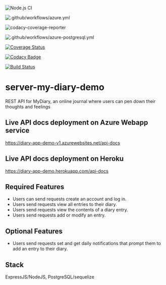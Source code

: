 ![Node.js CI](https://github.com/okezieobi/server-my-diary-demo/workflows/Node.js%20CI/badge.svg)

![.github/workflows/azure.yml](https://github.com/okezieobi/server-my-diary-demo/workflows/.github/workflows/azure.yml/badge.svg)

![codacy-coverage-reporter](https://github.com/okezieobi/server-my-diary-demo/workflows/codacy-coverage-reporter/badge.svg)

![.github/workflows/azure-postgresql.yml](https://github.com/okezieobi/server-my-diary-demo/workflows/.github/workflows/azure-postgresql.yml/badge.svg)

[![Coverage Status](https://coveralls.io/repos/github/okezieobi/server-my-diary-demo/badge.svg?branch=main)](https://coveralls.io/github/okezieobi/server-my-diary-demo?branch=main)

[![Codacy Badge](https://app.codacy.com/project/badge/Grade/e2a36127ce3f408ab4428a57b7008534)](https://www.codacy.com/gh/okezieobi/server-my-diary-demo/dashboard?utm_source=github.com&amp;utm_medium=referral&amp;utm_content=okezieobi/server-my-diary-demo&amp;utm_campaign=Badge_Grade)

[![Build Status](https://travis-ci.org/okezieobi/server-my-diary-demo.svg?branch=main)](https://travis-ci.org/okezieobi/server-my-diary-demo)

# server-my-diary-demo
REST API for MyDiary, an online journal where users can pen down their thoughts and feelings

## Live API docs deployment on Azure Webapp service
https://diary-app-demo-v1.azurewebsites.net/api-docs

## Live API docs deployment on Heroku
https://diary-app-demo.herokuapp.com/api-docs


## Required Features
- Users can send requests create an account and log in.
- Users send requests view all entries to their diary.
- Users send requests view the contents of a diary entry.
- Users send requests add or modify an entry.
## Optional Features
- Users send requests set and get daily notifications that prompt them to add an entry to their diary.

## Stack
ExpressJS/NodeJS, PostgreSQL/sequelize
